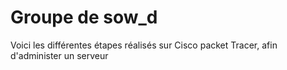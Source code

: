 # Groupe de sow_d 

Voici les différentes étapes réalisés sur Cisco packet Tracer, afin d'administer un serveur

